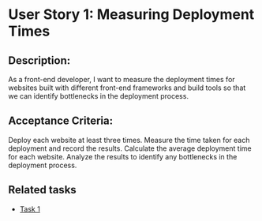 # User Story 1: Measuring Deployment Times

## Description:
As a front-end developer, I want to measure the deployment times for websites built with different front-end frameworks and build tools so that we can identify bottlenecks in the deployment process.

## Acceptance Criteria:

Deploy each website at least three times.
Measure the time taken for each deployment and record the results.
Calculate the average deployment time for each website.
Analyze the results to identify any bottlenecks in the deployment process.

## Related tasks
* [Task 1](tasks/task1.md)
